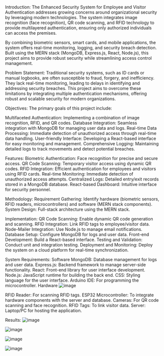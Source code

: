 Introduction:
The Enhanced Security System for Employee and Visitor Authentication addresses growing concerns around organizational security by leveraging modern technologies. The system integrates image recognition (face recognition), QR code scanning, and RFID technology to provide multilayered authentication, ensuring only authorized individuals can access the premises.

By combining biometric sensors, smart cards, and mobile applications, the system offers real-time monitoring, logging, and security breach detection. Built using the MERN stack (MongoDB, Express.js, React, Node.js), this project aims to provide robust security while streamlining access control management.

Problem Statement:
Traditional security systems, such as ID cards or manual logbooks, are often susceptible to fraud, forgery, and inefficiency. They lack real-time monitoring, leading to delays in identifying and addressing security breaches. This project aims to overcome these limitations by integrating multiple authentication mechanisms, offering robust and scalable security for modern organizations.

Objectives:
The primary goals of this project include:

Multifaceted Authentication: Implementing a combination of image recognition, RFID, and QR codes.
Database Integration: Seamless integration with MongoDB for managing user data and logs.
Real-time Data Processing: Immediate detection of unauthorized access through real-time data handling.
User-friendly Interface: Developing a React-based interface for easy monitoring and management.
Comprehensive Logging: Maintaining detailed logs to track movements and detect potential breaches.

Features:
Biometric Authentication: Face recognition for precise and secure access.
QR Code Scanning: Temporary visitor access using dynamic QR codes.
RFID Integration: Efficient authentication for employees and visitors using RFID cards.
Real-time Monitoring: Immediate detection of unauthorized access attempts.
Centralized Logs: Detailed entry/exit records stored in a MongoDB database.
React-based Dashboard: Intuitive interface for security personnel.

Methodology:
Requirement Gathering: Identify hardware (biometric sensors, RFID readers, microcontrollers) and software (MERN stack components).
System Design: Full-stack architecture using the MERN stack.

Implementation:
QR Code Scanning: Enable dynamic QR code generation and scanning.
RFID Integration: Link RFID tags to employee/visitor data.
Node-Mailer Integration: Use Node.js to manage email notifications.
Database Setup: Configure MongoDB for logs and user data.
Front-end Development: Build a React-based interface.
Testing and Validation: Conduct unit and integration testing.
Deployment and Monitoring: Deploy the system on a cloud platform for real-time synchronization.

System Requirements:
Software
MongoDB: Database management for logs and user data.
Express.js: Backend framework to manage server-side functionality.
React: Front-end library for user interface development.
Node.js: JavaScript runtime for building the back end.
CSS: Styling language for the user interface.
Arduino IDE: For programming the microcontroller.
Hardware
![image](https://github.com/user-attachments/assets/7184a99c-6ec5-49b4-9a62-1f040c519dd8)

RFID Reader: For scanning RFID tags.
ESP32 Microcontroller: To integrate hardware components with the server and database.
Cameras: For QR code scanning and face recognition.
RFID Tags: To link visitor data.
Server: Laptop/PC for hosting the application.

Results:
![image](https://github.com/user-attachments/assets/dfca0f6a-cf13-4cc8-b1c2-622d16d9adc3)

![image](https://github.com/user-attachments/assets/dbf742be-464d-4ed2-b479-64036a6ffa43)

![image](https://github.com/user-attachments/assets/bc6ebd87-96e7-4383-9920-c6795dc4eb0f)

![image](https://github.com/user-attachments/assets/e5a391cb-4059-457c-8a3a-c8848e036d04)


